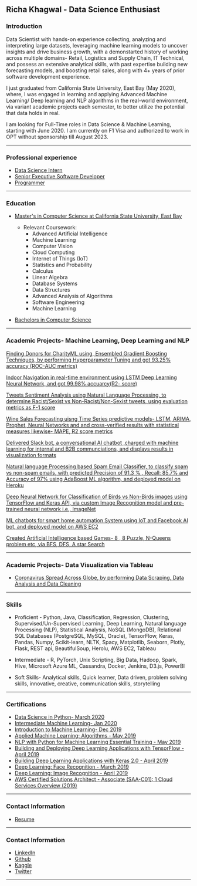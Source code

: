 ## Richa Khagwal - Data Science Enthusiast

### Introduction

Data Scientist with hands-on experience collecting, analyzing and interpreting large datasets, leveraging machine learning models to uncover insights and drive business growth, with a demonstarted history of working across multiple domains- Retail, Logistics and Supply Chain, IT Technical, and possess an extensive analytical skills, with past expertise building new forecasting models, and boosting retail sales, along with 4+ years of prior software development experience. 

I just graduated from California State University, East Bay (May 2020), where, I was engaged in learning and applying Advanced Machine Learning/ Deep learning and NLP algorithms in the real-world environment, via variant academic projects each semester, to better utilize the potential that data holds in real.

I am looking for Full-Time roles in Data Science & Machine Learning, starting with June 2020. I am currently on F1 Visa and authorized to work in OPT without sponsorship till August 2023.

---

### Professional experience

- [Data Science Intern](https://www.thewinegroup.com/)
- [Senior Executive Software Developer](https://www.bata.in/)
- [Programmer](https://nrlm.gov.in/)

---

### Education

- [Master's in Computer Science at California State University, East Bay](https://catalog.csueastbay.edu/preview_program.php?catoid=19&poid=7757)
  - Relevant Coursework:
    * Advanced Artificial Intelligence
    * Machine Learning
    * Computer Vision
    * Cloud Computing
    * Internet of Things (IoT)
    * Statistics and Probability
    * Calculus
    * Linear Algebra
    * Database Systems
    * Data Structures
    * Advanced Analysis of Algorithms
    * Software Engineering
    * Machine Learning
    
- [Bachelors in Computer Science](http://www.rtu.ac.in/RTU/)

---


### Academic Projects- Machine Learning, Deep Learning and NLP

   [Finding Donors for CharityML using, Ensembled Gradient Boosting Techniques, by performing Hyperparameter Tuning and got 93.25% accuracy (ROC-AUC metrics)](https://github.com/rickhagwal/Finding-Donors-for-CharityML)
    
   [Indoor Navigation in real-time environment using LSTM Deep Learning Neural Network, and got 99.98% accuarcy(R2- score)](https://github.com/rickhagwal/Indoor-Navigation)
    
   [Tweets Sentiment Analysis using Natural Language Processing, to determine Racist/Sexist vs Non-Racist/Non-Sexist tweets, using evaluation metrics as F-1 score ](https://github.com/rickhagwal/Tweets-Semantic-Analysis)
    
   [Wine Sales Forecasting uisng Time Series predictive models- LSTM, ARIMA, Prophet, Neural Networks and and cross-verified results with statistical measures likewise- MAPE, R2 score metrics](https://github.com/rickhagwal/Wine-Forecasting-and-Chatbot)
    
   [Delivered Slack bot, a conversational AI chatbot ,charged with machine learning for internal and B2B communciations, and displays results in visualization formats](https://github.com/rickhagwal/Wine-Forecasting-and-Chatbot)
    
   [Natural language Processing based Spam Email Classifier, to classify spam vs non-spam emails, with predicted Precision of 91.3 % , Recall: 85.7%  and Accuracy of 97% using AdaBoost ML algorithm, and deployed model on Heroku ](https://github.com/rickhagwal/NLP-Spam-Email-Classifier)

   [Deep Neural Network for Classification of Birds vs Non-Birds images using TensorFlow and Keras API, via custom Image Recognition model and pre-trained neural network i.e., ImageNet](https://github.com/rickhagwal/Image-Recognition-using-Deep-Learning/tree/Image-Recognition)
    
   [ML chatbots for smart home automation System using IoT and Facebook AI bot, and deployed model on AWS EC2](https://github.com/rickhagwal/IOT-Academic-Project)
    
   [Created Artificial Intelligence based Games- 8 , 8 Puzzle, N-Queens problem etc, via BFS, DFS, A star Search](https://github.com/rickhagwal/Artificial-Intelligence)
    
 
---

### Academic Projects- Data Visualization via Tableau

- [Coronavirus Spread Across Globe, by performing Data Scraping, Data Analysis and Data Cleaning](https://public.tableau.com/profile/richa7025#!/vizhome/Coronavirus_static/CoronavirusTimingacrossweb/)

---

### Skills

 - Proficient -  Python, Java, Classification, Regression, Clustering, Supervised/Un-Supervised Learning, Deep Learning, Natural language Processing (NLP), Statistical Analysis,  NoSQL (MongoDB), Relational SQL Databases (PostgreSQL, MySQL, Oracle), TensorFlow, Keras, Pandas, Numpy, Scikit-learn, NLTK, Spacy, Matplotlib, Seaborn, Plotly, Flask, REST api, BeautifulSoup, Herolu, AWS EC2, Tableau

 - Intermediate - R, PyTorch, Unix Scripting, Big Data, Hadoop, Spark, Hive, Microsoft Azure ML, Cassandra, Docker, Jenkins, D3.js, PowerBI
 
 - Soft Skills- Analytical skills, Quick learner, Data driven, problem solving skills, innovative, creative, communication skills,  storytelling

---


### Certifications

- [Data Science in Python- March 2020](https://www.coursera.org/account/accomplishments/verify/KKRG5Z4R9U74)
- [Intermediate Machine Learning- Jan 2020](https://www.kaggle.com/learn/certification/rickhagwal5/intermediate-machine-learning)
- [Introduction to Machine Learning- Dec 2019](https://www.kaggle.com/learn/certification/rickhagwal5/intro-to-machine-learning)
- [Applied Machine Learning: Algorithms - May 2019](https://github.com/rickhagwal/rickhagwal.github.io/blob/master/pdf/CertificateOfCompletion_Applied_Machine_Learning_Algorithms.pdf)
- [NLP with Python for Machine Learning Essential Training - May 2019](https://github.com/rickhagwal/rickhagwal.github.io/blob/master/pdf/CertificateOfCompletion_NLP_with_Python_for_Machine_Learning_Essential_Training.pdf)
- [Building and Deploying Deep Learning Applications with TensorFlow - April 2019](https://github.com/rickhagwal/rickhagwal.github.io/blob/master/pdf/CertificateOfCompletion_Building_and_Deploying_Deep%20Learning_Applications_with_TensorFlow.pdf)
- [Building Deep Learning Applications with Keras 2.0 - April 2019](https://github.com/rickhagwal/rickhagwal.github.io/blob/master/pdf/CertificateOfCompletion_Building_Deep_Learning_Applications_with_Keras_2.0.pdf)
- [Deep Learning: Face Recognition - March 2019](https://github.com/rickhagwal/rickhagwal.github.io/blob/master/pdf/CertificateOfCompletion_Deep_Learning_Face_Recognition.pdf)
- [Deep Learning: Image Recognition - April 2019](https://github.com/rickhagwal/rickhagwal.github.io/blob/master/pdf/CertificateOfCompletion_Deep_Learning_Image_Recognition.pdf)
- [AWS Certified Solutions Architect - Associate (SAA-C01): 1 Cloud Services Overview (2019)](https://github.com/rickhagwal/rickhagwal.github.io/blob/master/pdf/CertificateOfCompletion_AWS%20Certified%20Solutions%20Architect.pdf)

---

### Contact Information

- [Resume](https://github.com/rickhagwal/rickhagwal.github.io/blob/master/pdf/Resume.pdf)

---

### Contact Information

- [LinkedIn](https://www.linkedin.com/in/richa-khagwal-903474172/)
- [Github](https://github.com/rickhagwal)
- [Kaggle](https://www.kaggle.com/rickhagwal5)
- [Twitter](https://twitter.com/Richa61042835)


---
